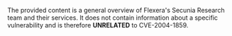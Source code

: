 The provided content is a general overview of Flexera's Secunia Research team and their services. It does not contain information about a specific vulnerability and is therefore **UNRELATED** to CVE-2004-1859.